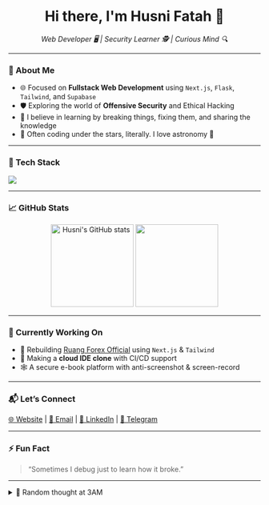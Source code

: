 <h1 align="center">Hi there, I'm Husni Fatah 👋</h1>
<p align="center">
  <i>Web Developer 🖥 | Security Learner 🕵️ | Curious Mind 🔍</i>
</p>

---

### 🚀 About Me
- 🌐 Focused on **Fullstack Web Development** using `Next.js`, `Flask`, `Tailwind`, and `Supabase`
- 🛡️ Exploring the world of **Offensive Security** and Ethical Hacking
- 🧠 I believe in learning by breaking things, fixing them, and sharing the knowledge
- 🌙 Often coding under the stars, literally. I love astronomy 🌌

---

### 🧰 Tech Stack
<p>
  <img src="https://skillicons.dev/icons?i=nextjs,react,vue,svelte,vite,express,tailwind,js,ts,python,flask,django,go,gin,php,laravel,codeigniter,yii,supabase,sqlite,mysql,postgresql,mongodb,git,linux,bash,vscode,vscodium" />
</p>

---

### 📈 GitHub Stats
<p align="center">
  <img src="https://github-readme-stats.vercel.app/api?username=husnifatah&show_icons=true&theme=radical" alt="Husni's GitHub stats" height="165"/>
  <img src="https://streak-stats.demolab.com?user=husnifatah&theme=radical" height="165"/>
</p>

---

### 🔭 Currently Working On
- 🚧 Rebuilding [Ruang Forex Official](https://ruangforex.com) using `Next.js` & `Tailwind`
- 🧪 Making a **cloud IDE clone** with CI/CD support
- 🕸️ A secure e-book platform with anti-screenshot & screen-record

---

### 📬 Let’s Connect
<p>
  <a href="https://husnifatah.vercel.app" target="_blank">🌐 Website</a> |
  <a href="mailto:husnifatah0@gmail.com" target="_blank">📧 Email</a> |
  <a href="https://linkedin.com/in/husni-fatah-7b3b13262" target="_blank">🔗 LinkedIn</a> |
  <a href="https://t.me/pythoht" target="_blank">💬 Telegram</a>
</p>

---

### ⚡ Fun Fact
> “Sometimes I debug just to learn how it broke.”

---

<!-- Quotes or weird flex zone -->
<details>
  <summary>🧠 Random thought at 3AM</summary>
  <blockquote>
    <em>"Imagine if <strong>console.log()</strong> charged you per use... how broke would you be?"</em>
  </blockquote>
</details>
